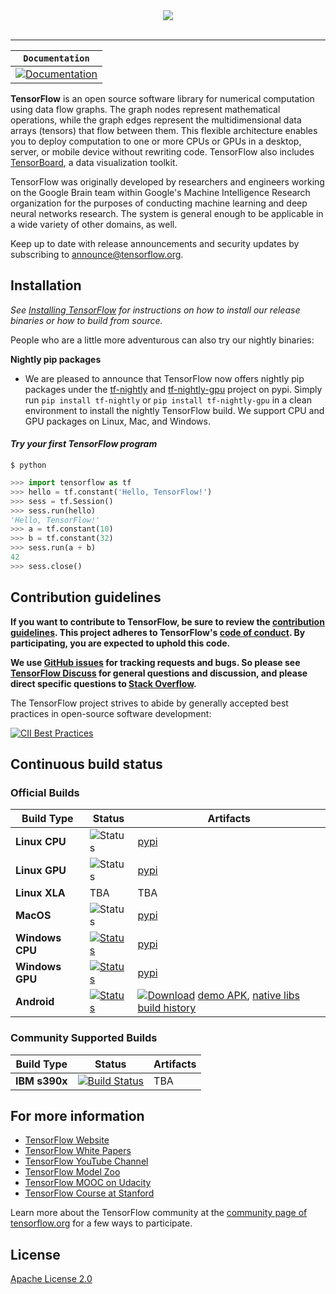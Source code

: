 <div align="center">
  <img src="https://www.tensorflow.org/images/tf_logo_transp.png"><br><br>
</div>

-----------------


| **`Documentation`** |
|-----------------|
| [![Documentation](https://img.shields.io/badge/api-reference-blue.svg)](https://www.tensorflow.org/api_docs/) |

**TensorFlow** is an open source software library for numerical computation using
data flow graphs.  The graph nodes represent mathematical operations, while
the graph edges represent the multidimensional data arrays (tensors) that flow
between them.  This flexible architecture enables you to deploy computation to one
or more CPUs or GPUs in a desktop, server, or mobile device without rewriting
code.  TensorFlow also includes [TensorBoard](https://www.tensorflow.org/programmers_guide/summaries_and_tensorboard), a data visualization toolkit.

TensorFlow was originally developed by researchers and engineers
working on the Google Brain team within Google's Machine Intelligence Research
organization for the purposes of conducting machine learning and deep neural
networks research.  The system is general enough to be applicable in a wide
variety of other domains, as well.

Keep up to date with release announcements and security updates by
subscribing to
[announce@tensorflow.org](https://groups.google.com/a/tensorflow.org/forum/#!forum/announce).

## Installation
*See [Installing TensorFlow](https://www.tensorflow.org/get_started/os_setup.html) for instructions on how to install our release binaries or how to build from source.*

People who are a little more adventurous can also try our nightly binaries:

**Nightly pip packages**
* We are pleased to announce that TensorFlow now offers nightly pip packages
under the [tf-nightly](https://pypi.python.org/pypi/tf-nightly) and
[tf-nightly-gpu](https://pypi.python.org/pypi/tf-nightly-gpu) project on pypi.
Simply run `pip install tf-nightly` or `pip install tf-nightly-gpu` in a clean
environment to install the nightly TensorFlow build. We support CPU and GPU
packages on Linux, Mac, and Windows.


#### *Try your first TensorFlow program*
```shell
$ python
```
```python
>>> import tensorflow as tf
>>> hello = tf.constant('Hello, TensorFlow!')
>>> sess = tf.Session()
>>> sess.run(hello)
'Hello, TensorFlow!'
>>> a = tf.constant(10)
>>> b = tf.constant(32)
>>> sess.run(a + b)
42
>>> sess.close()
```

## Contribution guidelines

**If you want to contribute to TensorFlow, be sure to review the [contribution
guidelines](CONTRIBUTING.md). This project adheres to TensorFlow's
[code of conduct](CODE_OF_CONDUCT.md). By participating, you are expected to
uphold this code.**

**We use [GitHub issues](https://github.com/tensorflow/tensorflow/issues) for
tracking requests and bugs. So please see
[TensorFlow Discuss](https://groups.google.com/a/tensorflow.org/forum/#!forum/discuss) for general questions
and discussion, and please direct specific questions to [Stack Overflow](https://stackoverflow.com/questions/tagged/tensorflow).**

The TensorFlow project strives to abide by generally accepted best practices in open-source software development:

[![CII Best Practices](https://bestpractices.coreinfrastructure.org/projects/1486/badge)](https://bestpractices.coreinfrastructure.org/projects/1486)


## Continuous build status

### Official Builds

| Build Type      | Status | Artifacts |
| ---             | ---    | ---       |
| **Linux CPU**   | ![Status](https://storage.googleapis.com/tensorflow-kokoro-build-badges/ubuntu-cc.png) | [pypi](https://pypi.org/project/tf-nightly/) |
| **Linux GPU**   | ![Status](https://storage.googleapis.com/tensorflow-kokoro-build-badges/ubuntu-gpu-cc.png) | [pypi](https://pypi.org/project/tf-nightly-gpu/) |
| **Linux XLA**   | TBA | TBA |
| **MacOS**       | ![Status](https://storage.googleapis.com/tensorflow-kokoro-build-badges/macos-py2-cc.png) | [pypi](https://pypi.org/project/tf-nightly/) |
| **Windows CPU** | [![Status](https://ci.tensorflow.org/buildStatus/icon?job=tensorflow-master-win-cmake-py)](https://ci.tensorflow.org/job/tensorflow-master-win-cmake-py) | [pypi](https://pypi.org/project/tf-nightly/) |
| **Windows GPU** | [![Status](http://ci.tensorflow.org/job/tf-master-win-gpu-cmake/badge/icon)](http://ci.tensorflow.org/job/tf-master-win-gpu-cmake/) | [pypi](https://pypi.org/project/tf-nightly-gpu/) |
| **Android**     | [![Status](https://ci.tensorflow.org/buildStatus/icon?job=tensorflow-master-android)](https://ci.tensorflow.org/job/tensorflow-master-android) | [![Download](https://api.bintray.com/packages/google/tensorflow/tensorflow/images/download.svg)](https://bintray.com/google/tensorflow/tensorflow/_latestVersion) [demo APK](https://ci.tensorflow.org/view/Nightly/job/nightly-android/lastSuccessfulBuild/artifact/out/tensorflow_demo.apk), [native libs](https://ci.tensorflow.org/view/Nightly/job/nightly-android/lastSuccessfulBuild/artifact/out/native/) [build history](https://ci.tensorflow.org/view/Nightly/job/nightly-android/) |


### Community Supported Builds

| Build Type    | Status | Artifacts |
| ---           | ---    | ---       |
| **IBM s390x** | [![Build Status](http://ibmz-ci.osuosl.org/job/TensorFlow_IBMZ_CI/badge/icon)](http://ibmz-ci.osuosl.org/job/TensorFlow_IBMZ_CI/) | TBA |


## For more information

* [TensorFlow Website](https://www.tensorflow.org)
* [TensorFlow White Papers](https://www.tensorflow.org/about/bib)
* [TensorFlow YouTube Channel](https://www.youtube.com/channel/UC0rqucBdTuFTjJiefW5t-IQ)
* [TensorFlow Model Zoo](https://github.com/tensorflow/models)
* [TensorFlow MOOC on Udacity](https://www.udacity.com/course/deep-learning--ud730)
* [TensorFlow Course at Stanford](https://web.stanford.edu/class/cs20si)

Learn more about the TensorFlow community at the [community page of tensorflow.org](https://www.tensorflow.org/community) for a few ways to participate.

## License

[Apache License 2.0](LICENSE)
